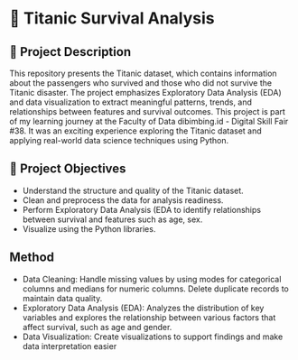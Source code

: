 # 🚢 Titanic Survival Analysis

## 📝 Project Description  
This repository presents the Titanic dataset, which contains information about the passengers who survived and those who did not survive the Titanic disaster. The project emphasizes Exploratory Data Analysis (EDA) and data visualization to extract meaningful patterns, trends, and relationships between features and survival outcomes. This project is part of my learning journey at the Faculty of Data dibimbing.id - Digital Skill Fair #38. It was an exciting experience exploring the Titanic dataset and applying real-world data science techniques using Python.

## 🎯 Project Objectives
- Understand the structure and quality of the Titanic dataset.  
- Clean and preprocess the data for analysis readiness.  
- Perform Exploratory Data Analysis (EDA to identify relationships between survival and features such as age, sex.  
- Visualize using the Python libraries.


## Method
- Data Cleaning: Handle missing values by using modes for categorical columns and medians for numeric columns. Delete duplicate records to maintain data quality.
- Exploratory Data Analysis (EDA): Analyzes the distribution of key variables and explores the relationship between various factors that affect survival, such as age and gender.
- Data Visualization: Create visualizations to support findings and make data interpretation easier 


